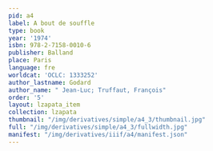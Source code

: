 ```yaml
---
pid: a4
label: A bout de souffle
type: book
year: '1974'
isbn: 978-2-7158-0010-6
publisher: Balland
place: Paris
language: fre
worldcat: 'OCLC: 1333252'
author_lastname: Godard
author_name: " Jean-Luc; Truffaut, François"
order: '5'
layout: lzapata_item
collection: lzapata
thumbnail: "/img/derivatives/simple/a4_3/thumbnail.jpg"
full: "/img/derivatives/simple/a4_3/fullwidth.jpg"
manifest: "/img/derivatives/iiif/a4/manifest.json"
---
```

